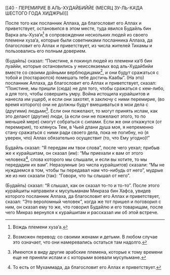 [[40 - ПЕРЕМИРИЕ В АЛЬ-ХУДАЙБИЙЙЕ (МЕСЯЦ ЗУ-ЛЬ-КА‘ДА ШЕСТОГО ГОДА ХИДЖРЫ)]]

После того как посланник Аллаха, да благословит его Аллах и приветствует, остановился в этом месте, туда явился Будайль бин Варка аль-Хуза’и[^1] в сопровождении нескольких людей из своего племени хуза‘а, которые были советниками посланника Аллаха, да благословит его Аллах и приветствует, из числа жителей Тихамы и пользовались его полным доверием.

(Будайль) сказал: “Поистине, я покинул людей из племени ка‘б бин луаййи, которые остановились у неиссякаемых вод аль-Худайбийи вместе со своими дойными верблюдицами[^2], и они будут сражаться с тобой и (постараются) помешать тебе достичь Каабы”. (На это) посланник Аллаха, да благословит его Аллах и приветствует, сказал: “Поистине, мы пришли (сюда) не для того, чтобы сражаться с кем-либо, а для того, чтобы совершить умру. Война истощила курайшитов и нанесла им ущерб, и если они захотят, я заключу с ними перемирие, (во время которого) они не должны будут вмешиваться в мои дела с (другими) людьми[^3]. Если они пожелают, то могут принять ислам, как это делают (другие) люди, (а если они не пожелают этого, то по меньшей мере) смогут собраться с силами. Если же они откажутся (от перемирия), то клянусь Тем, в Чьей длани душа моя, я непременно стану сражаться с ними ради своего дела, пока не погибну, но (я уверен, что) Аллах обязательно осуществит (то, что Ему угодно)!”

Будайль сказал: “Я передам им твои слова”, после чего уехал; прибыв же к курайшитам, он сказал (им): “Мы приехали к вам от этого человека[^4], слова которого мы слышали, и если вы хотите, то мы передадим их вам”. Неразумные (из числа курайшитов) сказали: “Мы не нуждаемся в том, чтобы ты передавал нам что-нибудь от него”, мудрые же из них сказали (так): “Говори, что ты слышал от него”.

(Будайль) сказал: “Я слышал, как он сказал то-то и то-то”. После этого курайшиты направили к мусульманам Микраза бин Хафса, увидев которого посланник Аллаха, да благословит его Аллах и приветствует, сказал: “Это вероломный человек”, когда же тот пришел и поговорил с ним, он сказал ему то же, что говорил Будайлю и его товарищам, после чего Микраз вернулся к курайшитам и рассказал им об этой встрече.

[^1]: Вождь племени хуза‘а.

[^2]: Возможен перевод: со своими женами и детьми. В любом случае это означает, что они намеревались остаться там надолго.

[^3]: Имеются в виду другие арабские племена, которые к тому времени еще не приняли ислам и с которыми воевали мусульмане.

[^4]: То есть от Мухаммада, да благословит его Аллах и приветствует.

